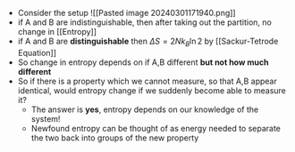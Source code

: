 - Consider the setup
![[Pasted image 20240301171940.png]]
- if A and B are indistinguishable, then after taking out the partition, no change in [[Entropy]]
- if A and B are **distinguishable** then $\Delta S=2Nk_B\ln{2}$ by [[Sackur-Tetrode Equation]]
- So change in entropy depends on if A,B different **but not how much different**
- So if there is a property which we cannot measure, so that A,B appear identical, would entropy change if we suddenly become able to measure it?
	- The answer is **yes**, entropy depends on our knowledge of the system!
	- Newfound entropy can be thought of as energy needed to separate the two back into groups of the new property